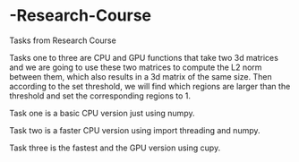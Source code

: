 # -Research-Course
Tasks from Research Course

Tasks one to three are CPU and GPU functions that take two 3d matrices and we are going to use these two matrices to compute the L2 norm between them, which also results in a 3d matrix of the same size. Then according to the set threshold, we will find which regions are larger than the threshold and set the corresponding regions to 1.

Task one is a basic CPU version just using numpy.

Task two is a faster CPU version using import threading and numpy.

Task three is the fastest and the GPU version using cupy.


